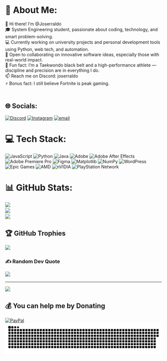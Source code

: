 # 💫 About Me:
👋 Hi there! I’m @Joserraldo<br>🎓 System Engineering student, passionate about coding, technology, and smart problem-solving.<br>💻 Currently working on university projects and personal development tools using Python, web tech, and automation.<br>🤝 Open to collaborating on innovative software ideas, especially those with real-world impact.<br>🥋 Fun fact: I’m a Taekwondo black belt and a high-performance athlete — discipline and precision are in everything I do.<br>📫 Reach me on Discord: joserraldo<br>⚡ Bonus fact: I still believe Fortnite is peak gaming.<br><br>


## 🌐 Socials:
[![Discord](https://img.shields.io/badge/Discord-%237289DA.svg?logo=discord&logoColor=white)](https://discord.gg/discordapp.com/users/693502007113285723) [![Instagram](https://img.shields.io/badge/Instagram-%23E4405F.svg?logo=Instagram&logoColor=white)](https://instagram.com/joseale106) [![email](https://img.shields.io/badge/Email-D14836?logo=gmail&logoColor=white)](mailto:joseale2006@gmail.com) 

# 💻 Tech Stack:
![JavaScript](https://img.shields.io/badge/javascript-%23323330.svg?style=for-the-badge&logo=javascript&logoColor=%23F7DF1E) ![Python](https://img.shields.io/badge/python-3670A0?style=for-the-badge&logo=python&logoColor=ffdd54) ![Java](https://img.shields.io/badge/java-%23ED8B00.svg?style=for-the-badge&logo=openjdk&logoColor=white) ![Adobe](https://img.shields.io/badge/adobe-%23FF0000.svg?style=for-the-badge&logo=adobe&logoColor=white) ![Adobe After Effects](https://img.shields.io/badge/Adobe%20After%20Effects-9999FF.svg?style=for-the-badge&logo=Adobe%20After%20Effects&logoColor=white) ![Adobe Premiere Pro](https://img.shields.io/badge/Adobe%20Premiere%20Pro-9999FF.svg?style=for-the-badge&logo=Adobe%20Premiere%20Pro&logoColor=white) ![Figma](https://img.shields.io/badge/figma-%23F24E1E.svg?style=for-the-badge&logo=figma&logoColor=white) ![Matplotlib](https://img.shields.io/badge/Matplotlib-%23ffffff.svg?style=for-the-badge&logo=Matplotlib&logoColor=black) ![NumPy](https://img.shields.io/badge/numpy-%23013243.svg?style=for-the-badge&logo=numpy&logoColor=white) ![WordPress](https://img.shields.io/badge/WordPress-%23117AC9.svg?style=for-the-badge&logo=WordPress&logoColor=white) ![Epic Games](https://img.shields.io/badge/epicgames-%23313131.svg?style=for-the-badge&logo=epicgames&logoColor=white) ![AMD](https://img.shields.io/badge/AMD-%23000000.svg?style=for-the-badge&logo=amd&logoColor=white) ![nVIDIA](https://img.shields.io/badge/nVIDIA-%2376B900.svg?style=for-the-badge&logo=nVIDIA&logoColor=white) ![PlayStation Network](https://img.shields.io/badge/PSN-%230070D1.svg?style=for-the-badge&logo=Playstation&logoColor=white)
# 📊 GitHub Stats:
![](https://github-readme-stats.vercel.app/api?username=joserraldo&theme=dark&hide_border=false&include_all_commits=false&count_private=false)<br/>
![](https://nirzak-streak-stats.vercel.app/?user=joserraldo&theme=dark&hide_border=false)<br/>
![](https://github-readme-stats.vercel.app/api/top-langs/?username=joserraldo&theme=dark&hide_border=false&include_all_commits=false&count_private=false&layout=compact)

## 🏆 GitHub Trophies
![](https://github-profile-trophy.vercel.app/?username=joserraldo&theme=radical&no-frame=false&no-bg=true&margin-w=4)

### ✍️ Random Dev Quote
![](https://quotes-github-readme.vercel.app/api?type=horizontal&theme=radical)

---
[![](https://visitcount.itsvg.in/api?id=joserraldo&icon=0&color=0)](https://visitcount.itsvg.in)

  ## 💰 You can help me by Donating
  [![PayPal](https://img.shields.io/badge/PayPal-00457C?style=for-the-badge&logo=paypal&logoColor=white)](https://paypal.me/joseale106) 
<picture>
  <source media="(prefers-color-scheme: dark)" srcset="https://raw.githubusercontent.com/Joserraldo/Joserraldo/output/github-snake-dark.svg" />
  <source media="(prefers-color-scheme: light)" srcset="https://raw.githubusercontent.com/Joserraldo/Joserraldo/output/github-snake.svg" />
  <img alt="github-snake" src="https://raw.githubusercontent.com/Joserraldo/Joserraldo/output/github-snake.svg" />
</picture>
  
<!-- Proudly created with GPRM ( https://gprm.itsvg.in ) -->
